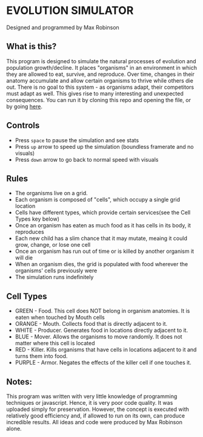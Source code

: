 # EVOLUTION SIMULATOR
Designed and programmed by Max Robinson  

## What is this?
This program is designed to simulate the natural processes of evolution and population growth/decline.
It places "organisms" in an environment in which they are allowed to eat, survive, and reproduce. Over time, changes in their
anatomy accumulate and allow certain organisms to thrive while others die out. There is no goal to this system - as organisms adapt,
their competitors must adapt as well. This gives rise to many interesting and unexpected consequences. You can run it by cloning this
repo and opening the file, or by going [here](https://students.cs.byu.edu/~maximo5/EvolutionSimulation).

## Controls
- Press ```space``` to pause the simulation and see stats
- Press ```up``` arrow to speed up the simulation (boundless framerate and no visuals)
- Press ```down``` arrow to go back to normal speed with visuals

## Rules
- The organisms live on a grid.
- Each organism is composed of "cells", which occupy a single grid location
- Cells have different types, which provide certain services(see the Cell Types key below)
- Once an organism has eaten as much food as it has cells in its body, it reproduces
- Each new child has a slim chance that it may mutate, meaing it could grow, change, or lose one cell
- Once an organism has run out of time or is killed by another organism it will die
- When an organism dies, the grid is populated with food wherever the organisms' cells previously were
- The simulation runs indefinitely

## Cell Types
- GREEN - Food. This cell does NOT belong in organism anatomies. It is eaten when touched by Mouth cells 
- ORANGE - Mouth. Collects food that is directly adjacent to it.
- WHITE - Producer. Generates food in locations directly adjacent to it.
- BLUE - Mover. Allows the organisms to move randomly. It does not matter where this cell is located
- RED - Killer. Kills organisms that have cells in locations adjacent to it and turns them into food.
- PURPLE - Armor. Negates the effects of the killer cell if one touches it.

## Notes:
This program was written with very little knowledge of programming techniques or javascript. Hence, it is very
poor code quality. It was uploaded simply for preservation. However, the concept is executed with relatively good efficiency 
and, if allowed to run on its own, can produce incredible results. All ideas and code were produced by Max Robinson alone.
